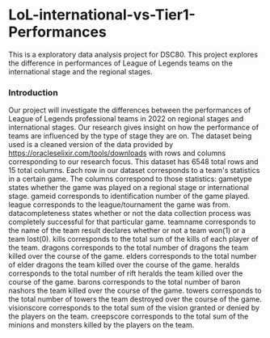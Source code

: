 # LoL-international-vs-Tier1-Performances
This is a exploratory data analysis project for DSC80. This project explores the difference in performances of League of Legends teams on the international stage and the regional stages.

### Introduction
Our project will investigate the differences between the performances of League of Legends professional teams in 2022 on regional stages and international stages. Our research gives insight on how the performance of teams are influenced by the type of stage they are on. The dataset being used is a cleaned version of the data provided by https://oracleselixir.com/tools/downloads with rows and columns corresponding to our research focus. This dataset has 6548 total rows and 15 total columns. Each row in our dataset corresponds to a team's statistics in a certain game. 
The columns correspond to those statistics:
gametype states whether the game was played on a regional stage or international stage. 
gameid corresponds to identification number of the game played.
league corresponds to the league/tournament the game was from.
datacompleteness states whether or not the data collection process was completely successful for that particular game.
teamname corresponds to the name of the team
result declares whether or not a team won(1) or a team lost(0).
kills corresponds to the total sum of the kills of each player of the team. 
dragons corresponds to the total number of dragons the team killed over the course of the game.
elders corresponds to the total number of elder dragons the team killed over the course of the game.
heralds corresponds to the total number of rift heralds the team killed over the course of the game.
barons corresponds to the total number of baron nashors the team killed over the course of the game.
towers corresponds to the total number of towers the team destroyed over the course of the game.
visionscore corresponds to the total sum of the vision granted or denied by the players on the team. 
creepscore corresponds to the total sum of the minions and monsters killed by the players on the team.
